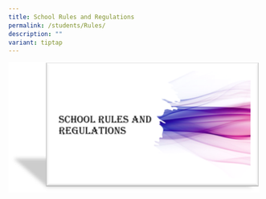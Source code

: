 ```yaml
---
title: School Rules and Regulations
permalink: /students/Rules/
description: ""
variant: tiptap
---
```

<a class="isomer-image-wrapper" href="/files/Students/YSS_School_Rules_and_Regulations.pdf"><img style="width:500px;" height="auto" width="100%" src="/images/Students/School_Rules_1.png"></a>
<p></p>